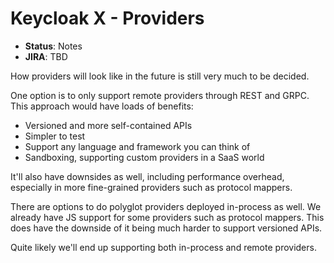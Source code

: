 # Keycloak X - Providers

* **Status**: Notes
* **JIRA**: TBD

How providers will look like in the future is still very much to be decided.

One option is to only support remote providers through REST and GRPC. This approach would have loads of benefits:

* Versioned and more self-contained APIs
* Simpler to test
* Support any language and framework you can think of
* Sandboxing, supporting custom providers in a SaaS world

It'll also have downsides as well, including performance overhead, especially in more fine-grained providers such as
protocol mappers.

There are options to do polyglot providers deployed in-process as well. We already have JS support for some providers 
such as protocol mappers. This does have the downside of it being much harder to support versioned APIs.

Quite likely we'll end up supporting both in-process and remote providers. 